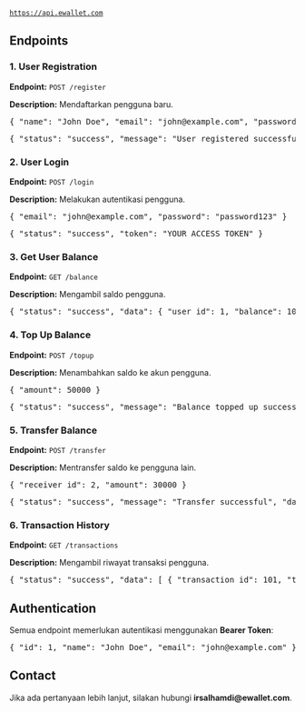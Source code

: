 <code>https://api.ewallet.com</code>
 
 <h2>Endpoints</h2>
 
 <h3>1. User Registration</h3>
 <p><strong>Endpoint:</strong> <code>POST /register</code></p>
 <p><strong>Description:</strong> Mendaftarkan pengguna baru.</p>
 <pre>{ "name": "John Doe", "email": "john@example.com", "password": "password123" }</pre>
 <pre>{ "status": "success", "message": "User registered successfully" }</pre>
 
 <h3>2. User Login</h3>
 <p><strong>Endpoint:</strong> <code>POST /login</code></p>
 <p><strong>Description:</strong> Melakukan autentikasi pengguna.</p>
 <pre>{ "email": "john@example.com", "password": "password123" }</pre>
 <pre>{ "status": "success", "token": "YOUR_ACCESS_TOKEN" }</pre>
 
 <h3>3. Get User Balance</h3>
 <p><strong>Endpoint:</strong> <code>GET /balance</code></p>
 <p><strong>Description:</strong> Mengambil saldo pengguna.</p>
 <pre>{ "status": "success", "data": { "user_id": 1, "balance": 100000 } }</pre>
 
 <h3>4. Top Up Balance</h3>
 <p><strong>Endpoint:</strong> <code>POST /topup</code></p>
 <p><strong>Description:</strong> Menambahkan saldo ke akun pengguna.</p>
 <pre>{ "amount": 50000 }</pre>
 <pre>{ "status": "success", "message": "Balance topped up successfully", "data": { "new_balance": 150000 } }</pre>
 
 <h3>5. Transfer Balance</h3>
 <p><strong>Endpoint:</strong> <code>POST /transfer</code></p>
 <p><strong>Description:</strong> Mentransfer saldo ke pengguna lain.</p>
 <pre>{ "receiver_id": 2, "amount": 30000 }</pre>
 <pre>{ "status": "success", "message": "Transfer successful", "data": { "sender_balance": 120000, "receiver_balance": 80000 } }</pre>
 
 <h3>6. Transaction History</h3>
 <p><strong>Endpoint:</strong> <code>GET /transactions</code></p>
 <p><strong>Description:</strong> Mengambil riwayat transaksi pengguna.</p>
 <pre>{ "status": "success", "data": [ { "transaction_id": 101, "type": "topup", "amount": 50000, "timestamp": "2025-03-21T10:00:00Z" }, { "transaction_id": 102, "type": "transfer", "amount": 30000, "receiver_id": 2, "timestamp": "2025-03-21T12:00:00Z" } ] }</pre>
 
 <h2>Authentication</h2>
 <p>Semua endpoint memerlukan autentikasi menggunakan <strong>Bearer Token</strong>:</p>
 <pre>{ "id": 1, "name": "John Doe", "email": "john@example.com" }</pre>
 
 <h2>Contact</h2>
 <p>Jika ada pertanyaan lebih lanjut, silakan hubungi <strong>irsalhamdi@ewallet.com</strong>.</p>